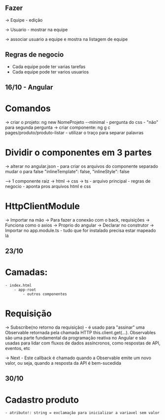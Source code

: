 ## Fazer
-> Equipe
    - edição

-> Usuario
    - mostrar na equipe

-> associar usuario a equipe e mostra na listagem de equipe

## Regras de negocio
- Cada equipe pode ter varias tarefas
- Cada equipe pode ter varios usuarios





## 16/10 - Angular
# Comandos
-> criar o projeto: ng new NomeProjeto --minimal
    - pergunta do css
    - "não" para segunda pergunta
-> criar componente: ng g c pages/produto/produto-listar
    - utilizar o traço para separar palavras
                         

# Dividir o componentes em 3 partes

-> alterar no angular.json
    - para criar os arquivos do componente separado mudar o para false 
        "inlineTemplate": false,
        "inlineStyle": false

--> 1 componente raiz
-> html
-> css
-> ts
    - arquivo principal
    - regras de negocio
    - aponta pros arquivos html e css


# HttpClientModule
-> Importar na mão
-> Para fazer a conexão com o back, requisições
-> Funciona como o axios
-> Proprio do angular
-> Declarar no construtor
-> Importar no app.module.ts
    - tudo que for instalado precisa estar mapeado lá

## 23/10
# Camadas:
    - index.html
        - app-root
            - outros componentes

# Requisição
-> Subscribe(no retorno da requisição) 
    - é usado para "assinar" uma Observable retornada pela chamada HTTP this.client.get(...). Observables são uma parte fundamental da programação reativa no Angular e são usadas para lidar com fluxos de dados assíncronos, como respostas de API, eventos, etc

-> Next 
    - Este callback é chamado quando a Observable emite um novo valor, ou seja, quando a resposta da API é bem-sucedida


## 30/10
# Cadastro produto
    - atributo!: string = exclamação para inicializar a variavel sem valor
